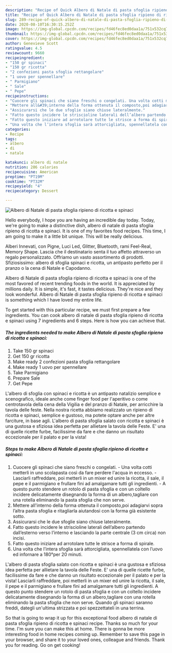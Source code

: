 ```yaml
---
description: "Recipe of Quick Albero di Natale di pasta sfoglia ripieno di ricotta e spinaci"
title: "Recipe of Quick Albero di Natale di pasta sfoglia ripieno di ricotta e spinaci"
slug: 289-recipe-of-quick-albero-di-natale-di-pasta-sfoglia-ripieno-di-ricotta-e-spinaci
date: 2020-08-10T16:30:15.252Z
image: https://img-global.cpcdn.com/recipes/fd46fec8ed0daa1a/751x532cq70/albero-di-natale-di-pasta-sfoglia-ripieno-di-ricotta-e-spinaci-recipe-main-photo.jpg
thumbnail: https://img-global.cpcdn.com/recipes/fd46fec8ed0daa1a/751x532cq70/albero-di-natale-di-pasta-sfoglia-ripieno-di-ricotta-e-spinaci-recipe-main-photo.jpg
cover: https://img-global.cpcdn.com/recipes/fd46fec8ed0daa1a/751x532cq70/albero-di-natale-di-pasta-sfoglia-ripieno-di-ricotta-e-spinaci-recipe-main-photo.jpg
author: Genevieve Scott
ratingvalue: 4.5
reviewcount: 9660
recipeingredient:
- "150 gr spinaci"
- "150 gr ricotta"
- "2 confezioni pasta sfoglia rettangolare"
- "1 uovo per spennellare"
- " Parmigiano"
- " Sale"
- " Pepe"
recipeinstructions:
- "Cuocere gli spinaci che siano freschi o congelati. Una volta cotti metterli in uno scolapasta così da fare perdere l&#39;acqua in eccesso. Lasciarli raffreddare, poi metterli in un mixer ed unire la ricotta, il sale, il pepe e il parmigiano e frullare fini ad amalgamare tutti gli ingredienti.  A questo punto stendere un rotolo di pasta sfoglia e con un coltello incidere delicatamente disegnando la forma di un albero,tagliare con una rotella eliminando la pasta sfoglia che non serve."
- "Mettere all&#39;interno della forma ottenuta il composto,poi adagiarvi sopra l’altra pasta sfoglia e ritagliarla aiutandosi con la forma già esistente sotto."
- "Assicurarsi che le due sfoglie siano chiuse lateralmente."
- "Fatto questo incidere le striscioline laterali dell’albero partendo dall’esterno verso l’interno e lasciando la parte centrale (3 cm circa) non incisi."
- "Fatto questo iniziare ad arrotolare tutte le strisce a forma di spirale."
- "Una volta che l’intera sfoglia sarà attorcigliata, spennellatela con l’uovo ed infornare a 180°per 20 minuti."
categories:
- Recipe
tags:
- albero
- di
- natale

katakunci: albero di natale 
nutrition: 286 calories
recipecuisine: American
preptime: "PT19M"
cooktime: "PT32M"
recipeyield: "4"
recipecategory: Dessert

---
```



![Albero di Natale di pasta sfoglia ripieno di ricotta e spinaci](https://img-global.cpcdn.com/recipes/fd46fec8ed0daa1a/751x532cq70/albero-di-natale-di-pasta-sfoglia-ripieno-di-ricotta-e-spinaci-recipe-main-photo.jpg)

Hello everybody, I hope you are having an incredible day today. Today, we're going to make a distinctive dish, albero di natale di pasta sfoglia ripieno di ricotta e spinaci. It is one of my favorites food recipes. This time, I am going to make it a little bit unique. This will be really delicious.

Alberi Innevati, con Pigne, Luci Led, Glitter, Bluetooth, rami Feel-Real, Memory Shape. Lascia che il destinatario senta il tuo affetto attraverso un regalo personalizzato. Offriamo un vasto assortimento di prodotti. Sfiziosissimo: albero di sfoglia spinaci e ricotta, un antipasto perfetto per il pranzo o la cena di Natale e Capodanno.

Albero di Natale di pasta sfoglia ripieno di ricotta e spinaci is one of the most favored of recent trending foods in the world. It is appreciated by millions daily. It is simple, it's fast, it tastes delicious. They're nice and they look wonderful. Albero di Natale di pasta sfoglia ripieno di ricotta e spinaci is something which I have loved my entire life.


To get started with this particular recipe, we must first prepare a few ingredients. You can cook albero di natale di pasta sfoglia ripieno di ricotta e spinaci using 7 ingredients and 6 steps. Here is how you can achieve that.

<!--inarticleads1-->

##### The ingredients needed to make Albero di Natale di pasta sfoglia ripieno di ricotta e spinaci:

1. Take 150 gr spinaci
1. Get 150 gr ricotta
1. Make ready 2 confezioni pasta sfoglia rettangolare
1. Make ready 1 uovo per spennellare
1. Take  Parmigiano
1. Prepare  Sale
1. Get  Pepe


L&#39;albero di sfoglia con spinaci e ricotta è un antipasto natalizio semplice e scenografico, ideale anche come finger food per l&#39;aperitivo o come centrotavola della cena della Vigilia e del pranzo di Natale, per arricchire la tavola delle feste. Nella nostra ricetta abbiamo realizzato un ripieno di ricotta e spinaci, semplice e gustoso, ma potete optare anche per altre farciture, in base agli. L&#39;albero di pasta sfoglia salato con ricotta e spinaci è una gustosa e sfiziosa idea perfetta per allietare la tavola delle Feste. E&#39; una di quelle ricette furbe, facilissime da fare e che danno un risultato eccezionale per il palato e per la vista! 

<!--inarticleads2-->

##### Steps to make Albero di Natale di pasta sfoglia ripieno di ricotta e spinaci:

1. Cuocere gli spinaci che siano freschi o congelati. - Una volta cotti metterli in uno scolapasta così da fare perdere l&#39;acqua in eccesso. - Lasciarli raffreddare, poi metterli in un mixer ed unire la ricotta, il sale, il pepe e il parmigiano e frullare fini ad amalgamare tutti gli ingredienti.  - A questo punto stendere un rotolo di pasta sfoglia e con un coltello incidere delicatamente disegnando la forma di un albero,tagliare con una rotella eliminando la pasta sfoglia che non serve.
1. Mettere all&#39;interno della forma ottenuta il composto,poi adagiarvi sopra l’altra pasta sfoglia e ritagliarla aiutandosi con la forma già esistente sotto.
1. Assicurarsi che le due sfoglie siano chiuse lateralmente.
1. Fatto questo incidere le striscioline laterali dell’albero partendo dall’esterno verso l’interno e lasciando la parte centrale (3 cm circa) non incisi.
1. Fatto questo iniziare ad arrotolare tutte le strisce a forma di spirale.
1. Una volta che l’intera sfoglia sarà attorcigliata, spennellatela con l’uovo ed infornare a 180°per 20 minuti.


L&#39;albero di pasta sfoglia salato con ricotta e spinaci è una gustosa e sfiziosa idea perfetta per allietare la tavola delle Feste. E&#39; una di quelle ricette furbe, facilissime da fare e che danno un risultato eccezionale per il palato e per la vista! Lasciarli raffreddare, poi metterli in un mixer ed unire la ricotta, il sale, il pepe e il parmigiano e frullare fini ad amalgamare tutti gli ingredienti. A questo punto stendere un rotolo di pasta sfoglia e con un coltello incidere delicatamente disegnando la forma di un albero,tagliare con una rotella eliminando la pasta sfoglia che non serve. Quando gli spinaci saranno freddi, dategli un&#39;ultima strizzata e poi spezzettateli in una terrina. 

So that is going to wrap it up for this exceptional food albero di natale di pasta sfoglia ripieno di ricotta e spinaci recipe. Thanks so much for your time. I'm sure you can make this at home. There is gonna be more interesting food in home recipes coming up. Remember to save this page in your browser, and share it to your loved ones, colleague and friends. Thank you for reading. Go on get cooking!
